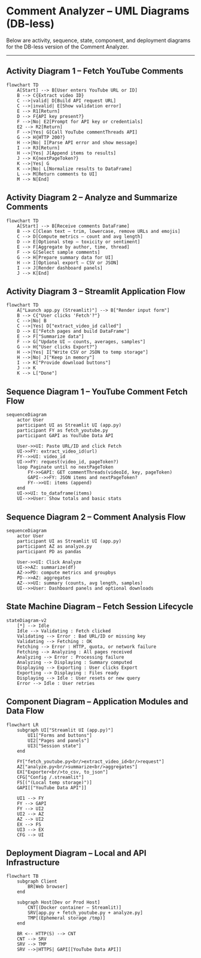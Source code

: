# Comment Analyzer – UML Diagrams (DB-less)

Below are activity, sequence, state, component, and deployment diagrams for the DB-less version of the Comment Analyzer.

---

## Activity Diagram 1 – Fetch YouTube Comments
```mermaid
flowchart TD
    A[Start] --> B[User enters YouTube URL or ID]
    B --> C{Extract video ID}
    C -->|valid| D[Build API request URL]
    C -->|invalid| E[Show validation error]
    E --> R1[Return]
    D --> F{API key present?}
    F -->|No| E2[Prompt for API key or credentials]
    E2 --> R2[Return]
    F -->|Yes| G[Call YouTube commentThreads API]
    G --> H{HTTP 200?}
    H -->|No| I[Parse API error and show message]
    I --> R3[Return]
    H -->|Yes| J[Append items to results]
    J --> K{nextPageToken?}
    K -->|Yes| G
    K -->|No| L[Normalize results to DataFrame]
    L --> M[Return comments to UI]
    M --> N[End]
```

## Activity Diagram 2 – Analyze and Summarize Comments
```mermaid
flowchart TD
    A[Start] --> B[Receive comments DataFrame]
    B --> C[Clean text – trim, lowercase, remove URLs and emojis]
    C --> D[Compute metrics – count and avg length]
    D --> E[Optional step – toxicity or sentiment]
    E --> F[Aggregate by author, time, thread]
    F --> G[Select sample comments]
    G --> H[Prepare summary data for UI]
    H --> I[Optional export – CSV or JSON]
    I --> J[Render dashboard panels]
    J --> K[End]
```

## Activity Diagram 3 – Streamlit Application Flow
```mermaid
flowchart TD
    A["Launch app.py (Streamlit)"] --> B["Render input form"]
    B --> C{"User clicks 'Fetch'?"}
    C -->|No| B
    C -->|Yes| D["extract_video_id called"]
    D --> E["Fetch pages and build DataFrame"]
    E --> F["Summarize data"]
    F --> G["Update UI – counts, averages, samples"]
    G --> H{"User clicks Export?"}
    H -->|Yes| I["Write CSV or JSON to temp storage"]
    H -->|No| J["Keep in memory"]
    I --> K["Provide download buttons"]
    J --> K
    K --> L["Done"]
```

## Sequence Diagram 1 – YouTube Comment Fetch Flow
```mermaid
sequenceDiagram
    actor User
    participant UI as Streamlit UI (app.py)
    participant FY as fetch_youtube.py
    participant GAPI as YouTube Data API

    User->>UI: Paste URL/ID and click Fetch
    UI->>FY: extract_video_id(url)
    FY-->>UI: video_id
    UI->>FY: request(video_id, pageToken?)
    loop Paginate until no nextPageToken
        FY->>GAPI: GET commentThreads(videoId, key, pageToken)
        GAPI-->>FY: JSON items and nextPageToken?
        FY-->>UI: items (append)
    end
    UI->>UI: to_dataframe(items)
    UI-->>User: Show totals and basic stats
```

## Sequence Diagram 2 – Comment Analysis Flow
```mermaid
sequenceDiagram
    actor User
    participant UI as Streamlit UI (app.py)
    participant AZ as analyze.py
    participant PD as pandas

    User->>UI: Click Analyze
    UI->>AZ: summarize(df)
    AZ->>PD: compute metrics and groupbys
    PD-->>AZ: aggregates
    AZ-->>UI: summary (counts, avg length, samples)
    UI-->>User: Dashboard panels and optional downloads
```

## State Machine Diagram – Fetch Session Lifecycle
```mermaid
stateDiagram-v2
    [*] --> Idle
    Idle --> Validating : Fetch clicked
    Validating --> Error : Bad URL/ID or missing key
    Validating --> Fetching : OK
    Fetching --> Error : HTTP, quota, or network failure
    Fetching --> Analyzing : All pages received
    Analyzing --> Error : Processing failure
    Analyzing --> Displaying : Summary computed
    Displaying --> Exporting : User clicks Export
    Exporting --> Displaying : Files ready
    Displaying --> Idle : User resets or new query
    Error --> Idle : User retries
```

## Component Diagram – Application Modules and Data Flow
```mermaid
flowchart LR
    subgraph UI["Streamlit UI (app.py)"]
        UI1["Forms and buttons"]
        UI2["Pages and panels"]
        UI3["Session state"]
    end

    FY["fetch_youtube.py<br/>extract_video_id<br/>request"]
    AZ["analyze.py<br/>summarize<br/>aggregates"]
    EX["Exporter<br/>to_csv, to_json"]
    CFG["Config /.streamlit"]
    FS[("(Local temp storage)")]
    GAPI[["YouTube Data API"]]

    UI1 --> FY
    FY --> GAPI
    FY --> UI2
    UI2 --> AZ
    AZ --> UI2
    EX --> FS
    UI3 --> EX
    CFG --> UI
```

## Deployment Diagram – Local and API Infrastructure
```mermaid
flowchart TB
    subgraph Client
        BR[Web browser]
    end

    subgraph Host[Dev or Prod Host]
        CNT[(Docker container – Streamlit)]
        SRV[app.py + fetch_youtube.py + analyze.py]
        TMP[(Ephemeral storage /tmp)]
    end

    BR <-- HTTP(S) --> CNT
    CNT --> SRV
    SRV --> TMP
    SRV -->|HTTPS| GAPI[[YouTube Data API]]
```